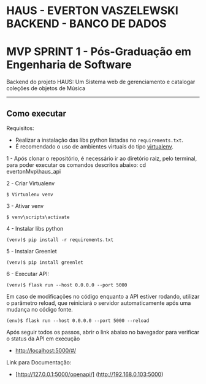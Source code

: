 # HAUS - EVERTON VASZELEWSKI BACKEND - BANCO DE DADOS
# MVP SPRINT 1 - Pós-Graduação em Engenharia de Software

Backend do projeto HAUS: Um Sistema web de gerenciamento e catalogar coleções de objetos de Música


---
## Como executar 

Requisitos:
- Realizar a instalação das libs python listadas no `requirements.txt`.
- É recomendado o uso de ambientes virtuais do tipo [virtualenv](https://virtualenv.pypa.io/en/latest/installation.html).


1 - Após clonar o repositório, é necessário ir ao diretório raiz, pelo terminal, para poder executar os comandos descritos abaixo:
cd evertonMvp\haus_api

2 - Criar Virtualenv
```
$ Virtualenv venv
```

3 - Ativar venv
```
$ venv\scripts\activate
```

4 - Instalar libs python
```
(venv)$ pip install -r requirements.txt
```

5 - Instalar Greenlet
```
(venv)$ pip install greenlet
```

6 - Executar API:

```
(venv)$ flask run --host 0.0.0.0 --port 5000
```

Em caso de modificações no código enquanto a API estiver rodando, utilizar o parâmetro reload, que reiniciará o servidor
automaticamente após uma mudança no código fonte. 

```
(env)$ flask run --host 0.0.0.0 --port 5000 --reload
```

Após seguir todos os passos, abrir o link abaixo no bavegador para verificar o status da API em execução
- [http://localhost:5000/#/](http://localhost:5000/#/)

Link para Documentação:
- [http://127.0.0.1:5000/openapi/] (http://192.168.0.103:5000)
